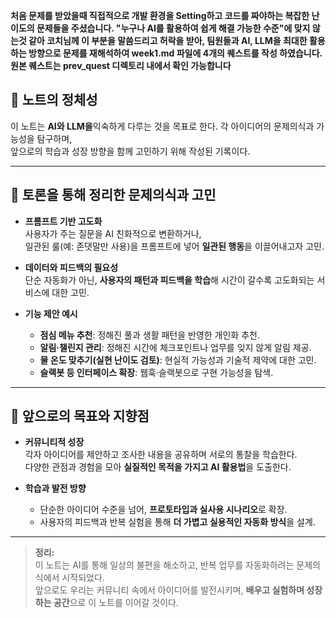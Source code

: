 **처음 문제를 받았을때 직접적으로 개발 환경을 Setting하고 코드를 짜야하는 복잡한 난이도의 문제들을 주셨습니다.
"누구나 AI를 활용하여 쉽게 해결 가능한 수준"에 맞지 않는것 같아 코치님께 이 부분을 말씀드리고 허락을 받아, 팀원들과 AI, LLM을 최대한 활용하는 방향으로 문제를 재해석하여 week1.md 파일에 4개의 퀘스트를 작성 하였습니다.
원본 퀘스트는 prev_quest 디렉토리 내에서 확인 가능합니다**

## 📓 **노트의 정체성**

이 노트는 **AI와 LLM을**익숙하게 다루는 것을 목표로 한다.
각 아이디어의 문제의식과 가능성을 탐구하며,  
앞으로의 학습과 성장 방향을 함께 고민하기 위해 작성된 기록이다.

---

## 🤔 **토론을 통해 정리한 문제의식과 고민**

- **프롬프트 기반 고도화**  
  사용자가 주는 질문을 AI 친화적으로 변환하거나,  
  일관된 룰(예: 존댓말만 사용)을 프롬프트에 넣어 **일관된 행동**을 이끌어내고자 고민.

- **데이터와 피드백의 필요성**  
  단순 자동화가 아닌, **사용자의 패턴과 피드백을 학습**해 시간이 갈수록 고도화되는 서비스에 대한 고민.

- **기능 제안 예시**
  - **점심 메뉴 추천**: 정해진 풀과 생활 패턴을 반영한 개인화 추천.
  - **알림·챌린지 관리**: 정해진 시간에 체크포인트나 업무를 잊지 않게 알림 제공.
  - **물 온도 맞추기(실현 난이도 검토)**: 현실적 가능성과 기술적 제약에 대한 고민.
  - **슬랙봇 등 인터페이스 확장**: 웹훅·슬랙봇으로 구현 가능성을 탐색.

---

## 🚀 **앞으로의 목표와 지향점**

- **커뮤니티적 성장**  
  각자 아이디어를 제안하고 조사한 내용을 공유하며 서로의 통찰을 학습한다.  
  다양한 관점과 경험을 모아 **실질적인 목적을 가지고 AI 활용법**을 도출한다.

- **학습과 발전 방향**
  - 단순한 아이디어 수준을 넘어, **프로토타입과 실사용 시나리오**로 확장.
  - 사용자의 피드백과 반복 실험을 통해 **더 가볍고 실용적인 자동화 방식**을 설계.

---

> **정리:**  
> 이 노트는 AI를 통해 일상의 불편을 해소하고, 반복 업무를 자동화하려는 문제의식에서 시작되었다.  
> 앞으로도 우리는 커뮤니티 속에서 아이디어를 발전시키며, **배우고 실험하며 성장하는 공간**으로 이 노트를 이어갈 것이다.
